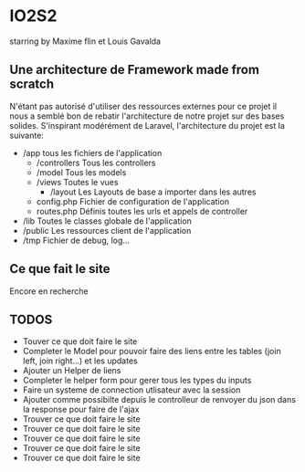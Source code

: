 # IO2S2
starring by Maxime flin et Louis Gavalda

## Une architecture de Framework made from scratch
N'étant pas autorisé d'utiliser des ressources externes pour ce projet il nous a semblé bon de rebatir l'architecture de notre projet sur des bases solides. S'inspirant modérément de Laravel, l'architecture du projet est la suivante:

- /app tous les fichiers de l'application
    - /controllers Tous les controllers
    - /model Tous les models
    - /views Toutes le vues
        - /layout Les Layouts de base a importer dans les autres
    - config.php Fichier de configuration de l'application
    - routes.php Définis toutes les urls et appels de controller
- /lib Toutes le classes globale de l'application
- /public Les ressources client de l'application
- /tmp Fichier de debug, log...

## Ce que fait le site
Encore en recherche

## TODOS
* Touver ce que doit faire le site
* Completer le Model pour pouvoir faire des liens entre les tables (join left, join right...) et les updates
* Ajouter un Helper de liens
* Completer le helper form pour gerer tous les types du inputs
* Faire un systeme de connection utlisateur avec la session
* Ajouter comme possibilte depuis le controlleur de renvoyer du json dans la response pour faire de l'ajax
* Trouver ce que doit faire le site
* Trouver ce que doit faire le site
* Trouver ce que doit faire le site
* Trouver ce que doit faire le site
* Trouver ce que doit faire le site
